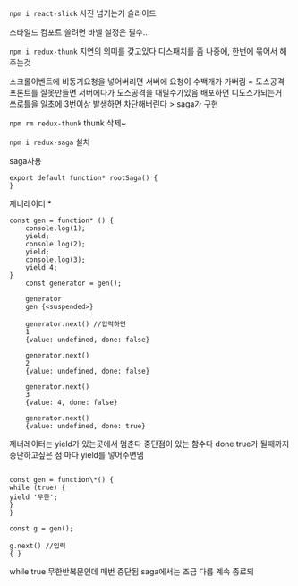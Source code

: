 `npm i react-slick`
사진 넘기는거 슬라이드

스타일드 컴포트 쓸려면 바벨 설정은 필수..

`npm i redux-thunk`
지연의 의미를 갖고있다
디스패치를 좀 나중에, 한번에 묶어서 해주는것

스크롤이벤트에 비동기요청을 넣어버리면 서버에 요청이 수백개가 가버림 = 도스공격
프론트를 잘못만들면 서버에다가 도스공격을 때릴수가있음 배포하면 디도스가되는거
쓰로틀을 일초에 3번이상 발생하면 차단해버린다 > saga가 구현

`npm rm redux-thunk`
thunk 삭제~

`npm i redux-saga`
설치

saga사용

```
export default function* rootSaga() {
}
```

제너레이터 \*

```
const gen = function* () {
    console.log(1);
    yield;
    console.log(2);
    yield;
    console.log(3);
    yield 4;
}
    const generator = gen();

    generator
    gen {<suspended>}

    generator.next() //입력하면
    1
    {value: undefined, done: false}

    generator.next()
    2
    {value: undefined, done: false}

    generator.next()
    3
    {value: 4, done: false}

    generator.next()
    {value: undefined, done: true}
```

제너레이터는 yield가 있는곳에서 멈춘다 중단점이 있는 함수다
done true가 될때까지
중단하고싶은 점 마다 yield를 넣어주면뎀

```

const gen = function\*() {
while (true) {
yield '무한';
}
}

const g = gen();

g.next() //입력
{ }
```

while true 무한반복문인데
매번 중단됨 saga에서는 조금 다름 계속 종료되
